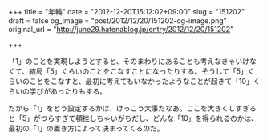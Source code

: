 +++
title = "年輪"
date = "2012-12-20T15:12:02+09:00"
slug = "151202"
draft = false
og_image = "post/2012/12/20/151202-og-image.png"
original_url = "http://june29.hatenablog.jp/entry/2012/12/20/151202"

+++

<p>「1」のことを実現しようとすると、そのまわりにあることも考えなきゃいけなくて、結局「5」くらいのことをこなすことになったりする。そうして「5」くらいのことをこなすと、最初に考えてもいなかったようなことが起きて「10」くらいの学びがあったりもする。</p>
<p>だから「1」をどう設定するかは、けっこう大事だなあ。ここを大きくしすぎると「5」がつらすぎて頓挫しちゃいがちだし、どんな「10」を得られるのかは、最初の「1」の置き方によって決まってくるのだ。</p>